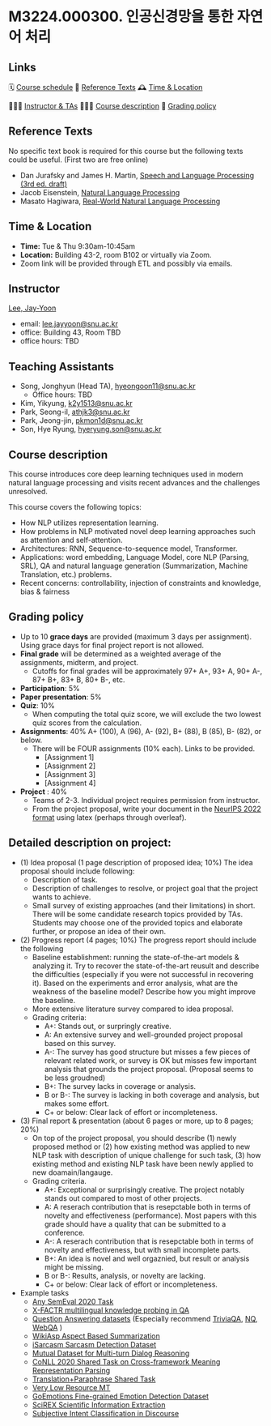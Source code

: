 # M3224.000300.  인공신경망을 통한 자연어 처리

## Links

🗓 [Course schedule](https://lee-jay-yoon.notion.site/lee-jay-yoon/00dc8071593b4e878a0fb648a8914bde?v=f15877326cd6494480d8a35b52f6e860)
 📕 [Reference Texts](https://leejayyoon.github.io/nlp-gsds/#reference-texts)
 🕰 [Time & Location](https://leejayyoon.github.io/nlp-gsds/#time--location)

👨🏻‍🏫 [Instructor & TAs](https://leejayyoon.github.io/nlp-gsds/#instructor)
 🏃🏻‍♂️ [Course description](https://leejayyoon.github.io/nlp-gsds/#course-description)
 📐 [Grading policy](https://leejayyoon.github.io/nlp-gsds/#grading-policy) 


## **Reference Texts**

No specific text book is required for this course but the following texts could be useful.  (First two are free online)

- Dan Jurafsky and James H. Martin, [Speech and Language Processing (3rd ed. draft)](https://web.stanford.edu/~jurafsky/slp3/)
- Jacob Eisenstein, [Natural Language Processing](https://github.com/jacobeisenstein/gt-nlp-class/blob/master/notes/eisenstein-nlp-notes.pdf)
- Masato Hagiwara, [Real-World Natural Language Processing](https://www.manning.com/books/real-world-natural-language-processing)

## Time & Location

- **Time:** Tue & Thu 9:30am-10:45am
- **Location:** Building 43-2, room B102 or virtually via Zoom.
- Zoom link will be provided through ETL and possibly via emails.

## Instructor

[Lee, Jay-Yoon](https://leejayyoon.github.io/) 

- email: lee.jayyoon@snu.ac.kr
- office: Building 43, Room TBD
- office hours: TBD

## Teaching Assistants

- Song, Jonghyun (Head TA), [hyeongoon11@snu.ac.kr](mailto:hyeongoon11@snu.ac.kr)
    - Office hours: TBD
- Kim, Yikyung, [k2y1513@snu.ac.kr](mailto:k2y1513@snu.ac.kr)
- Park, Seong-il, [athjk3@snu.ac.kr](mailto:athjk3@snu.ac.kr)
- Park, Jeong-jin, [pkmon1d@snu.ac.kr](mailto:pkmon1d@snu.ac.kr)
- Son, Hye Ryung, [hyeryung.son@snu.ac.kr](mailto:hyeryung.son@snu.ac.kr)

## Course description

This course introduces core deep learning techniques used in modern natural language processing and visits recent advances and the challenges unresolved.

This course covers the following topics:

- How NLP utilizes representation learning.
- How problems in NLP motivated novel deep learning approaches such as attention and self-attention.
- Architectures: RNN, Sequence-to-sequence model, Transformer.
- Applications: word embedding, Language Model, core NLP (Parsing, SRL), QA and natural language generation (Summarization, Machine Translation, etc.) problems.
- Recent concerns: controllability, injection of constraints and knowledge, bias & fairness

## Grading policy
- Up to 10 **grace days** are provided (maximum 3 days per assignment). Using grace days for final project report is not allowed.
- **Final grade** will be determined as a weighted average of the assignments, midterm, and project.
    - Cutoffs for final grades will be approximately 97+ A+, 93+ A, 90+ A-, 87+ B+, 83+ B, 80+ B-, etc.
- **Participation**: 5%
- **Paper presentation**: 5%
- **Quiz**: 10%
   - When computing the total quiz score, we will exclude the two lowest quiz scores from the calculation.
- **Assignments**: 40%  A+ (100), A (96), A- (92), B+ (88), B (85), B- (82), or below.
    - There will be FOUR assignments (10% each). Links to be provided.
       - [Assignment 1]
       - [Assignment 2]
       - [Assignment 3]
       - [Assignment 4]
- **Project** : 40%
   - Teams of 2-3. Individual project requires permission from instructor.
   - From the project proposal, write your document in the [NeurIPS 2022 format](https://www.overleaf.com/latex/templates/neurips-2022/kxymzbjpwsqx) using latex (perhaps through overleaf).
## Detailed description on project:
  - (1) Idea proposal (1 page description of proposed idea; 10%)
     The idea proposal should include following:
      - Description of task.
      - Description of challenges to resolve, or project goal that the project wants to achieve.
      - Small survey of existing approaches (and their limitations) in short.
    There will be some candidate research topics provided by TAs. 
    Students may choose one of the provided topics and elaborate further, or propose an idea of their own.
  - (2) Progress report (4 pages; 10%) 
     The progress report should include the following
      - Baseline establishment: running the state-of-the-art models & analyzing it. Try to recover the state-of-the-art reusult and describe the difficulties (especially if you were not successful in recovering it). Based on the experiments and error analysis, what are the weakness of the baseline model? Describe how you might improve the baseline.
      - More extensive literature survey compared to idea proposal.
      - Grading criteria:
        - A+: Stands out, or surpringly creative.
        - A: An extensive survey and well-grounded project proposal based on this survey.
        - A-: The survey has good structure but misses a few pieces of relevant related work, or survey is OK but misses few important analysis that grounds the project proposal. (Proposal seems to be less groudned)
         - B+: The survey lacks in coverage or analysis.
         - B or B-: The survey is lacking in both coverage and analysis, but makes some effort.
         - C+ or below: Clear lack of effort or incompleteness.
  - (3) Final report & presentation (about 6 pages or more, up to 8 pages; 20%)    
      - On top of the project proposal, you should describe (1) newly proposed method or (2) how existing method was applied to new NLP task with description of unique challenge for such task, (3) how existing method and existing NLP task have been newly applied to new doamain/langauge.
      - Grading criteria.
        - A+: Exceptional or surprisingly creative. The project notably stands out compared to most of other projects.
        - A: A reserach contribution that is resepctable both in terms of novelty and effectiveness (performance). Most papers with this grade should have a quality that can be submitted to a conference.
        - A-: A reserach contribution that is resepctable both in terms of novelty and effectiveness, but with small incomplete parts.
        - B+: An idea is novel and well orgaznied, but result or analysis might be missing.
        - B or B-: Results, analysis, or novelty are lacking. 
        - C+ or below: Clear lack of effort or incompleteness.
  - Example tasks
    - [Any SemEval 2020 Task](http://alt.qcri.org/semeval2020/)
    - [X-FACTR multilingual knowledge probing in QA](https://x-factr.github.io/)
    - [Question Answering datasets](https://paperswithcode.com/task/question-answering) (Especially recommend [TriviaQA](https://nlp.cs.washington.edu/triviaqa/), [NQ](https://paperswithcode.com/sota/question-answering-on-natural-questions), [WebQA](https://huggingface.co/datasets/web_questions) )
    - [WikiAsp Aspect Based Summarization](https://github.com/neulab/wikiasp)
    - [iSarcasm Sarcasm Detection Dataset](https://github.com/silviu-oprea/iSarcasm)
    - [Mutual Dataset for Multi-turn Dialog Reasoning](https://github.com/Nealcly/MuTual)
    - [CoNLL 2020 Shared Task on Cross-framework Meaning Representation Parsing](http://mrp.nlpl.eu/2020/index.php)
    - [Translation+Paraphrase Shared Task](https://sharedtask.duolingo.com/)
    - [Very Low Resource MT](http://statmt.org/wmt21/unsup_and_very_low_res.html)
    - [GoEmotions Fine-grained Emotion Detection Dataset](https://github.com/google-research/google-research/tree/master/goemotions)
    - [SciREX Scientific Information Extraction](https://github.com/allenai/SciREX)
    - [Subjective Intent Classification in Discourse](https://github.com/elisaF/subjective_discourse)
